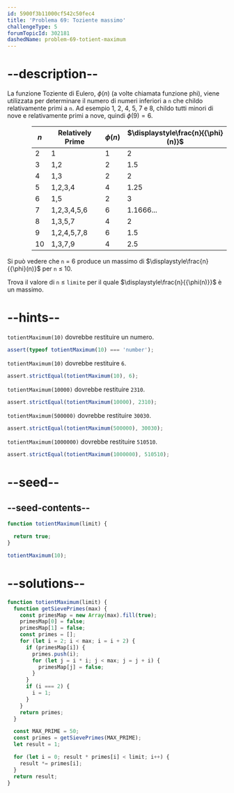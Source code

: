 ```yaml
---
id: 5900f3b11000cf542c50fec4
title: 'Problema 69: Toziente massimo'
challengeType: 5
forumTopicId: 302181
dashedName: problem-69-totient-maximum
---
```


# --description--

La funzione Toziente di Eulero, ${\phi}(n)$ (a volte chiamata funzione phi), viene utilizzata per determinare il numero di numeri inferiori a `n` che childo relativamente primi a `n`. Ad esempio 1, 2, 4, 5, 7 e 8, childo tutti minori di nove e relativamente primi a nove, quindi ${\phi}(9) = 6$.

<div style='margin-left: 4em;'>

| $n$ | $\text{Relatively Prime}$ | $\displaystyle{\phi}(n)$ | $\displaystyle\frac{n}{{\phi}(n)}$ |
| --- | ------------------------- | ------------------------ | ---------------------------------- |
| 2   | 1                         | 1                        | 2                                  |
| 3   | 1,2                       | 2                        | 1.5                                |
| 4   | 1,3                       | 2                        | 2                                  |
| 5   | 1,2,3,4                   | 4                        | 1.25                               |
| 6   | 1,5                       | 2                        | 3                                  |
| 7   | 1,2,3,4,5,6               | 6                        | 1.1666...                          |
| 8   | 1,3,5,7                   | 4                        | 2                                  |
| 9   | 1,2,4,5,7,8               | 6                        | 1.5                                |
| 10  | 1,3,7,9                   | 4                        | 2.5                                |

</div>

Si può vedere che `n` = 6 produce un massimo di $\displaystyle\frac{n}{{\phi}(n)}$ per `n` ≤ 10.

Trova il valore di `n` ≤ `limite` per il quale $\displaystyle\frac{n}{{\phi(n)}}$ è un massimo.

# --hints--

`totientMaximum(10)` dovrebbe restituire un numero.

```js
assert(typeof totientMaximum(10) === 'number');
```

`totientMaximum(10)` dovrebbe restituire `6`.

```js
assert.strictEqual(totientMaximum(10), 6);
```

`totientMaximum(10000)` dovrebbe restituire `2310`.

```js
assert.strictEqual(totientMaximum(10000), 2310);
```

`totientMaximum(500000)` dovrebbe restituire `30030`.

```js
assert.strictEqual(totientMaximum(500000), 30030);
```

`totientMaximum(1000000)` dovrebbe restituire `510510`.

```js
assert.strictEqual(totientMaximum(1000000), 510510);
```

# --seed--

## --seed-contents--

```js
function totientMaximum(limit) {

  return true;
}

totientMaximum(10);
```

# --solutions--

```js
function totientMaximum(limit) {
  function getSievePrimes(max) {
    const primesMap = new Array(max).fill(true);
    primesMap[0] = false;
    primesMap[1] = false;
    const primes = [];
    for (let i = 2; i < max; i = i + 2) {
      if (primesMap[i]) {
        primes.push(i);
        for (let j = i * i; j < max; j = j + i) {
          primesMap[j] = false;
        }
      }
      if (i === 2) {
        i = 1;
      }
    }
    return primes;
  }

  const MAX_PRIME = 50;
  const primes = getSievePrimes(MAX_PRIME);
  let result = 1;

  for (let i = 0; result * primes[i] < limit; i++) {
    result *= primes[i];
  }
  return result;
}
```
